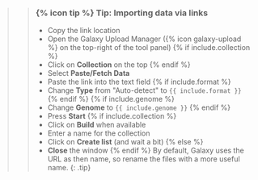 >
>    > ### {% icon tip %} Tip: Importing data via links
>    >
>    > * Copy the link location
>    > * Open the Galaxy Upload Manager ({% icon galaxy-upload %} on the top-right of the tool panel)
>    > {% if include.collection %}
>    > * Click on **Collection** on the top
>    > {% endif %}
>    > * Select **Paste/Fetch Data**
>    > * Paste the link into the text field
>    > {% if include.format %}
>    > * Change **Type** from "Auto-detect" to `{{ include.format }}`
>    > {% endif %}
>    > {% if include.genome %}
>    > * Change **Genome** to `{{ include.genome }}`
>    > {% endif %}
>    > * Press **Start**
>    > {% if include.collection %}
>    > * Click on **Build** when available
>    > * Enter a name for the collection
>    > * Click on **Create list** (and wait a bit)
>    > {% else %}
>    > * **Close** the window
>    > {% endif %}
>    > By default, Galaxy uses the URL as then name, so rename the files with a more useful name.
>    {: .tip}
>